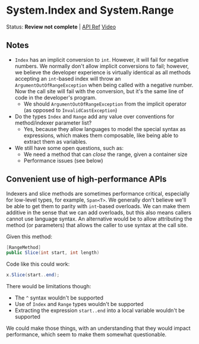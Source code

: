 # System.Index and System.Range

Status: **Review not complete** | 
[API Ref](https://github.com/dotnet/corefx/issues/34076)
[Video](https://www.youtube.com/watch?v=NYliXLGGBwc)

## Notes

* `Index` has an implicit conversion to `int`. However, it will fail for
  negative numbers. We normally don't allow implicit conversions to fail;
  however, we believe the developer experience is virtually identical as all
  methods accepting an `int`-based index will throw an
  `ArgumentOutOfRangeException` when being called with a negative number. Now
  the call site will fail with the conversion, but it's the same line of code in
  the developer's program.
    - We should `ArgumentOutOfRangeException` from the implicit operator (as
      opposed to `InvalidCastException`)
* Do the types `Index` and `Range` add any value over conventions for
  method/indexer parameter list?
    - Yes, because they allow languages to model the special syntax as
      expressions, which makes them composable, like being able to extract them
      as variables.
* We still have some open questions, such as:
    - We need a method that can *close* the range, given a container size
    - Performance issues (see below)

## Convenient use of high-performance APIs

Indexers and slice methods are sometimes performance critical, especially for
low-level types, for example, `Span<T>`. We generally don't believe we'll be
able to get them to parity with `int`-based overloads. We can make them additive
in the sense that we can add overloads, but this also means callers cannot use
language syntax. An alternative would be to allow attributing the method (or
parameters) that allows the caller to use syntax at the call site.

Given this method:

```C#
[RangeMethod]
public Slice(int start, int length)
```

Code like this could work:

```C#
x.Slice(start..end);
```

There would be limitations though:

* The `^` syntax wouldn't be supported
* Use of `Index` and `Range` types wouldn't be supported
* Extracting the expression `start..end` into a local variable wouldn't be supported

We could make those things, with an understanding that they would impact
performance, which seem to make them somewhat questionable.